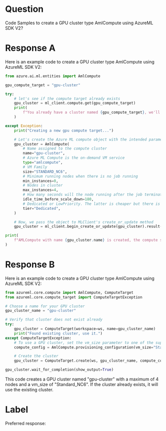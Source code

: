 
# Question

Code Samples to create a GPU cluster type AmlCompute using AzureML SDK V2?

# Response A

Here is an example code to create a GPU cluster type AmlCompute using AzureML SDK V2:

```python
from azure.ai.ml.entities import AmlCompute

gpu_compute_target = "gpu-cluster"

try:
    # let's see if the compute target already exists
    gpu_cluster = ml_client.compute.get(gpu_compute_target)
    print(
        f"You already have a cluster named {gpu_compute_target}, we'll reuse it as is."
    )

except Exception:
    print("Creating a new gpu compute target...")

    # Let's create the Azure ML compute object with the intended parameters
    gpu_cluster = AmlCompute(
        # Name assigned to the compute cluster
        name="gpu-cluster",
        # Azure ML Compute is the on-demand VM service
        type="amlcompute",
        # VM Family
        size="STANDARD_NC6",
        # Minimum running nodes when there is no job running
        min_instances=0,
        # Nodes in cluster
        max_instances=4,
        # How many seconds will the node running after the job termination
        idle_time_before_scale_down=180,
        # Dedicated or LowPriority. The latter is cheaper but there is a chance of job termination
        tier="Dedicated",
    )

    # Now, we pass the object to MLClient's create_or_update method
    gpu_cluster = ml_client.begin_create_or_update(gpu_cluster).result()

print(
    f"AMLCompute with name {gpu_cluster.name} is created, the compute size is {gpu_cluster.size}"
)
```

# Response B

Here is an example code to create a GPU cluster type AmlCompute using AzureML SDK V2:

```python
from azureml.core.compute import AmlCompute, ComputeTarget
from azureml.core.compute_target import ComputeTargetException

# Choose a name for your GPU cluster
gpu_cluster_name = "gpu-cluster"

# Verify that cluster does not exist already
try:
    gpu_cluster = ComputeTarget(workspace=ws, name=gpu_cluster_name)
    print("Found existing cluster, use it.")
except ComputeTargetException:
    # To use a GPU cluster, set the vm_size parameter to one of the supported GPU sizes, such as Standard_NC6
    compute_config = AmlCompute.provisioning_configuration(vm_size="Standard_NC6", max_nodes=4)

    # Create the cluster
    gpu_cluster = ComputeTarget.create(ws, gpu_cluster_name, compute_config)

gpu_cluster.wait_for_completion(show_output=True)
```

This code creates a GPU cluster named "gpu-cluster" with a maximum of 4 nodes and a vm_size of "Standard_NC6". If the cluster already exists, it will use the existing cluster.

# Label

Preferred response: 
